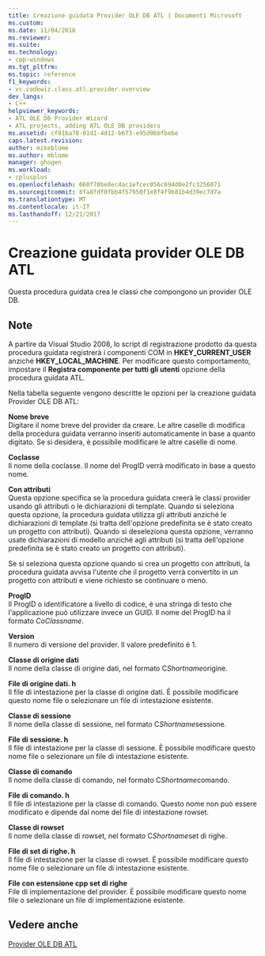 ```yaml
---
title: Creazione guidata Provider OLE DB ATL | Documenti Microsoft
ms.custom: 
ms.date: 11/04/2016
ms.reviewer: 
ms.suite: 
ms.technology:
- cpp-windows
ms.tgt_pltfrm: 
ms.topic: reference
f1_keywords:
- vc.codewiz.class.atl.provider.overview
dev_langs:
- C++
helpviewer_keywords:
- ATL OLE DB Provider Wizard
- ATL projects, adding ATL OLE DB providers
ms.assetid: cf91ba78-01d1-4d12-b673-e95d96bfbebe
caps.latest.revision: 
author: mikeblome
ms.author: mblome
manager: ghogen
ms.workload:
- cplusplus
ms.openlocfilehash: 660f70be8ec4ac1efcec056c694d0e2fc3256071
ms.sourcegitcommit: 8fa8fdf0fbb4f57950f1e8f4f9b81b4d39ec7d7a
ms.translationtype: MT
ms.contentlocale: it-IT
ms.lasthandoff: 12/21/2017
---
```

# <a name="atl-ole-db-provider-wizard"></a>Creazione guidata provider OLE DB ATL
Questa procedura guidata crea le classi che compongono un provider OLE DB.  
  
## <a name="remarks"></a>Note  
 A partire da Visual Studio 2008, lo script di registrazione prodotto da questa procedura guidata registrerà i componenti COM in **HKEY_CURRENT_USER** anziché **HKEY_LOCAL_MACHINE**. Per modificare questo comportamento, impostare il **Registra componente per tutti gli utenti** opzione della procedura guidata ATL.  
  
 Nella tabella seguente vengono descritte le opzioni per la creazione guidata Provider OLE DB ATL:  
  
 **Nome breve**  
 Digitare il nome breve del provider da creare. Le altre caselle di modifica della procedura guidata verranno inseriti automaticamente in base a quanto digitato. Se si desidera, è possibile modificare le altre caselle di nome.  
  
 **Coclasse**  
 Il nome della coclasse. Il nome del ProgID verrà modificato in base a questo nome.  
  
 **Con attributi**  
 Questa opzione specifica se la procedura guidata creerà le classi provider usando gli attributi o le dichiarazioni di template. Quando si seleziona questa opzione, la procedura guidata utilizza gli attributi anziché le dichiarazioni di template (si tratta dell'opzione predefinita se è stato creato un progetto con attributi). Quando si deseleziona questa opzione, verranno usate dichiarazioni di modello anziché agli attributi (si tratta dell'opzione predefinita se è stato creato un progetto con attributi).  
  
 Se si seleziona questa opzione quando si crea un progetto con attributi, la procedura guidata avvisa l'utente che il progetto verrà convertito in un progetto con attributi e viene richiesto se continuare o meno.  
  
 **ProgID**  
 Il ProgID o identificatore a livello di codice, è una stringa di testo che l'applicazione può utilizzare invece un GUID. Il nome del ProgID ha il formato *CoClassname*.  
  
 **Version**  
 Il numero di versione del provider. Il valore predefinito è 1.  
  
 **Classe di origine dati**  
 Il nome della classe di origine dati, nel formato C*Shortname*origine.  
  
 **File di origine dati. h**  
 Il file di intestazione per la classe di origine dati. È possibile modificare questo nome file o selezionare un file di intestazione esistente.  
  
 **Classe di sessione**  
 Il nome della classe di sessione, nel formato C*Shortname*sessione.  
  
 **File di sessione. h**  
 Il file di intestazione per la classe di sessione. È possibile modificare questo nome file o selezionare un file di intestazione esistente.  
  
 **Classe di comando**  
 Il nome della classe di comando, nel formato C*Shortname*comando.  
  
 **File di comando. h**  
 Il file di intestazione per la classe di comando. Questo nome non può essere modificato e dipende dal nome del file di intestazione rowset.  
  
 **Classe di rowset**  
 Il nome della classe di rowset, nel formato C*Shortname*set di righe.  
  
 **File di set di righe. h**  
 Il file di intestazione per la classe di rowset. È possibile modificare questo nome file o selezionare un file di intestazione esistente.  
  
 **File con estensione cpp set di righe**  
 File di implementazione del provider. È possibile modificare questo nome file o selezionare un file di implementazione esistente.  
  
## <a name="see-also"></a>Vedere anche  
 [Provider OLE DB ATL](../../atl/reference/adding-an-atl-ole-db-provider.md)

